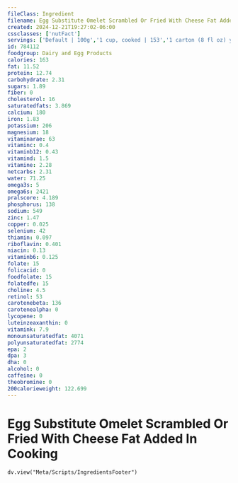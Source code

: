 ```yaml
---
fileClass: Ingredient
filename: Egg Substitute Omelet Scrambled Or Fried With Cheese Fat Added In Cooking
created: 2024-12-21T19:27:02-06:00
cssclasses: ['nutFact']
servings: ['Default | 100g','1 cup, cooked | 153','1 carton (8 fl oz) yields | 204','1/4 cup, raw (equivalent to 1 large egg) yields | 55']
id: 784112
foodgroup: Dairy and Egg Products 
calories: 163
fat: 11.52
protein: 12.74
carbohydrate: 2.31
sugars: 1.89
fiber: 0
cholesterol: 16
saturatedfats: 3.869
calcium: 180
iron: 1.83
potassium: 206
magnesium: 18
vitaminarae: 63
vitaminc: 0.4
vitaminb12: 0.43
vitamind: 1.5
vitamine: 2.28
netcarbs: 2.31
water: 71.25
omega3s: 5
omega6s: 2421
pralscore: 4.189
phosphorus: 138
sodium: 549
zinc: 1.47
copper: 0.025
selenium: 42
thiamin: 0.097
riboflavin: 0.401
niacin: 0.13
vitaminb6: 0.125
folate: 15
folicacid: 0
foodfolate: 15
folatedfe: 15
choline: 4.5
retinol: 53
carotenebeta: 136
carotenealpha: 0
lycopene: 0
luteinzeaxanthin: 0
vitamink: 7.9
monounsaturatedfat: 4071
polyunsaturatedfat: 2774
epa: 2
dpa: 3
dha: 0
alcohol: 0
caffeine: 0
theobromine: 0
200calorieweight: 122.699
---
```


# Egg Substitute Omelet Scrambled Or Fried With Cheese Fat Added In Cooking

```dataviewjs
dv.view("Meta/Scripts/IngredientsFooter")
```
